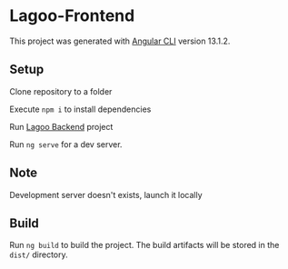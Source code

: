 # Lagoo-Frontend

This project was generated with [Angular CLI](https://github.com/angular/angular-cli) version 13.1.2.

## Setup

Clone repository to a folder

Execute `npm i` to install dependencies

Run [Lagoo Backend](https://github.com/danielkrasnenko/Lagoo-Backend) project

Run `ng serve` for a dev server.

## Note

Development server doesn't exists, launch it locally


## Build

Run `ng build` to build the project. The build artifacts will be stored in the `dist/` directory.
